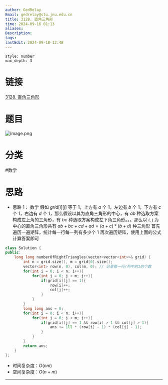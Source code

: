```yaml
---
author: GedRelay
Email: gedrelay@stu.jnu.edu.cn
title: 3128. 直角三角形
time: 2024-09-16 01:13
aliases: 
Description: 
tags: 
lastEdit: 2024-09-18-12:48
---
```


```toc
style: number
max_depth: 3
```

# 链接
[3128. 直角三角形](https://leetcode.cn/problems/right-triangles/) 

# 题目
![image.png](https://ged-pic-bed.oss-cn-guangzhou.aliyuncs.com/img/202409160113044.png)


# 分类
#数学 

# 思路
- 思路 1：
数学
假如 $grid[i][j]$ 等于 $1$，上方有 $a$ 个 $1$，左边有 $b$ 个 $1$，下方有 $c$ 个 $1$，右边有 $d$ 个 $1$，那么假设以其为直角三角形的中心，有 $ab$ 种选取方案构成左上角的三角形，有 $bc$ 种选取方案构成左下角三角形。。。那么以 $i$, $j$ 为中心的直角三角形共有 $ab+bc+cd+ad=(a+c)*(b+d)$ 种三角形 
首先遍历一遍矩阵，统计每一行每一列有多少个 $1$ 
再次遍历矩阵，使用上面的公式计算答案即可



```cpp
class Solution {
public:
    long long numberOfRightTriangles(vector<vector<int>>& grid) {
        int n = grid.size(), m = grid[0].size();
        vector<int> row(n, 0), col(m, 0); // 记录每一行/列中的1的个数
        for(int i = 0; i < n; i++){
            for(int j = 0; j < m; j++){
                if(grid[i][j] == 1){
                    row[i]++;
                    col[j]++;
                }
            }
        }
        long long ans = 0;
        for(int i = 0; i < n; i++){
            for(int j = 0; j < m; j++){
                if(grid[i][j] == 1 && row[i] > 1 && col[j] > 1){
                    ans += 1ll * (row[i] - 1) * (col[j] - 1);
                }
            }
        }
        return ans;
    }
};
```


- 时间复杂度：${O\left( nm \right)  }$ 
- 空间复杂度：${O\left( n+m \right)  }$ 


---

